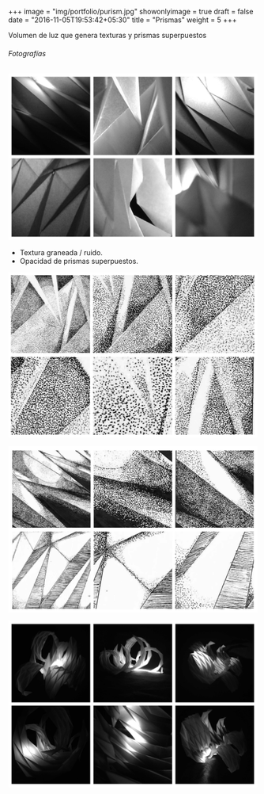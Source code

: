 +++
image = "img/portfolio/purism.jpg"
showonlyimage = true
draft = false
date = "2016-11-05T19:53:42+05:30"
title = "Prismas"
weight = 5
+++

Volumen de luz que genera texturas y prismas superpuestos
<!--more-->

###### Fotografías
![Crys3][1]

* Textura graneada / ruido.
* Opacidad de prismas superpuestos. 

![tramas][3]

![tramas][4]

![prismas][2]


[1]: /img/prismas1.jpg

[2]: /img/prismas2.jpg

[3]: /img/tramas1.jpg

[4]: /img/tramas2.jpg

